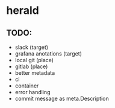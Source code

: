 # herald

## TODO:

- slack (target)
- grafana anotations (target)
- local git (place)
- gitlab (place)
- better metadata
- ci
- container
- error handling
- commit message as meta.Description
